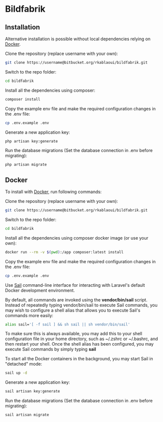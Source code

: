 # Bildfabrik

## Installation

Alternative installation is possible without local dependencies relying on [Docker](#docker).

Clone the repository (replace username with your own):

```bash
git clone https://username@bitbucket.org/rkablaoui/bildfabrik.git
```

Switch to the repo folder:

```bash
cd bildfabrik
```

Install all the dependencies using composer:

```bash
composer install
```

Copy the example env file and make the required configuration changes in the .env file:

```bash
cp .env.example .env
```

Generate a new application key:

```bash
php artisan key:generate
```

Run the database migrations (Set the database connection in .env before migrating):

```bash
php artisan migrate
```

## Docker

To install with [Docker](https://www.docker.com), run following commands:

Clone the repository (replace username with your own):

```bash
git clone https://username@bitbucket.org/rkablaoui/bildfabrik.git
```

Switch to the repo folder:

```bash
cd bildfabrik
```

Install all the dependencies using composer docker image (or use your own):

```bash
docker run --rm -v $(pwd):/app composer:latest install
```
Copy the example env file and make the required configuration changes in the .env file:

```bash
cp .env.example .env
```

Use [Sail](https://laravel.com/docs/10.x/sail#introduction) command-line interface for interacting with Laravel's default Docker development environment.

By default, all commands are invoked using the **vendor/bin/sail** script.
Instead of repeatedly typing vendor/bin/sail to execute Sail commands, you may wish to configure a shell alias that allows you to execute Sail's commands more easily:

```bash
alias sail='[ -f sail ] && sh sail || sh vendor/bin/sail'
```

To make sure this is always available, you may add this to your shell configuration file in your home directory, such as ~/.zshrc or ~/.bashrc, and then restart your shell.
Once the shell alias has been configured, you may execute Sail commands by simply typing **sail**

To start all the Docker containers in the background, you may start Sail in "detached" mode:

```bash
sail up -d
```

Generate a new application key:

```bash
sail artisan key:generate
```

Run the database migrations (Set the database connection in .env before migrating):

```bash
sail artisan migrate
```
